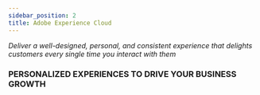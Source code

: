 ```yaml
---
sidebar_position: 2
title: Adobe Experience Cloud
---
```

*Deliver a well-designed, personal, and consistent experience that delights customers every single time you interact with them*

### PERSONALIZED EXPERIENCES TO DRIVE YOUR BUSINESS GROWTH